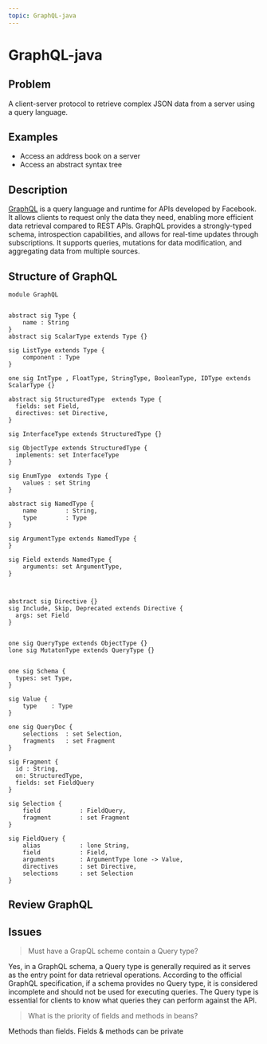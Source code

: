 ```yaml
---
topic: GraphQL-java
---
```


# GraphQL-java

## Problem

A client-server protocol to retrieve complex JSON data from a server using a query language. 

## Examples

* Access an address book on a server
* Access an abstract syntax tree

## Description

[GraphQL][2] is a query language and runtime for APIs developed by Facebook. It allows clients to request only the data they need, enabling more efficient data retrieval compared to REST APIs. GraphQL provides a strongly-typed schema, introspection capabilities, and allows for real-time updates through subscriptions. It supports queries, mutations for data modification, and aggregating data from multiple sources.


## Structure of GraphQL

```alloy
module GraphQL


abstract sig Type {
	name : String
}
abstract sig ScalarType extends Type {}

sig ListType extends Type {
	component : Type
}

one sig IntType , FloatType, StringType, BooleanType, IDType extends ScalarType {}

abstract sig StructuredType  extends Type {
  fields: set Field,
  directives: set Directive,
}

sig InterfaceType extends StructuredType {}

sig ObjectType extends StructuredType {
  implements: set InterfaceType
}

sig EnumType  extends Type {
	values : set String
} 

abstract sig NamedType {
	name		: String,
	type		: Type
}

sig ArgumentType extends NamedType {
}

sig Field extends NamedType {
    arguments: set ArgumentType,
}



abstract sig Directive {}
sig Include, Skip, Deprecated extends Directive {
  args: set Field
}


one sig QueryType extends ObjectType {}
lone sig MutatonType extends QueryType {}


one sig Schema {
  types: set Type,
}

sig Value {
	type	: Type
}

one sig QueryDoc {
	selections 	: set Selection,
    fragments 	: set Fragment
}

sig Fragment {
  id : String,
  on: StructuredType,
  fields: set FieldQuery
}

sig Selection {
	field 			: FieldQuery,
	fragment	 	: set Fragment
}

sig FieldQuery {
    alias			: lone String,
	field 			: Field,
	arguments 		: ArgumentType lone -> Value,
    directives 		: set Directive,
	selections	 	: set Selection
}	

```

## Review GraphQL 




## Issues

> Must have a GrapQL scheme contain a Query type?

Yes, in a GraphQL schema, a Query type is generally required as it serves as the entry point for data retrieval operations. According to the official GraphQL specification, if a schema provides no Query type, it is considered incomplete and should not be used for executing queries. The Query type is essential for clients to know what queries they can perform against the API.

> What is the priority of fields and methods in beans?

Methods than fields. Fields & methods can be private


[1]: https://www.graphql-java.com
[2]: https://graphql.org/

